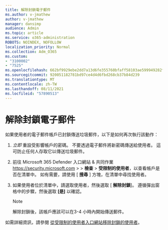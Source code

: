 ```yaml
---
title: 解除封鎖電子郵件
ms.author: v-jmathew
author: v-jmathew
manager: dansimp
audience: Admin
ms.topic: article
ms.service: o365-administration
ROBOTS: NOINDEX, NOFOLLOW
localization_priority: Normal
ms.collection: Adm_O365
ms.custom:
- "3100002"
- "7525"
ms.openlocfilehash: 662bf9929ebe2dd7a13d6fe355760bfaff58103ae599949282f86da4b7e2a8e7
ms.sourcegitcommit: 920051182781bd97ce4d4d6fbd268cb37b84d239
ms.translationtype: MT
ms.contentlocale: zh-TW
ms.lasthandoff: 08/11/2021
ms.locfileid: "57890513"
---
```

# <a name="unblock-email"></a>解除封鎖電子郵件

如果使用者的電子郵件帳戶已封鎖傳送垃圾郵件，以下是如何再次執行該動作：

1. *立即* 重設受影響帳戶的密碼。 不要透過電子郵件將新密碼傳送給使用者。 這可防止任何人存取它以傳送垃圾郵件。
2. 前往 Microsoft 365 Defender 入口網站 & 共同作業 <https://security.microsoft.com> \>  \> **檢查** \> **受限制的使用者**，以查看帳戶是否在清單中。 如有需要，請使用 [ **搜尋** ] 方塊，在清單中尋找使用者。
3. 如果使用者位於清單中，請選取使用者，然後選取 [ **解除封鎖**]。 遵循彈出窗格中的步驟，然後選取 **[是]** 以確認。

   > [!NOTE]
   > 解除封鎖後，該帳戶應該可以在3-4 小時內開始傳送郵件。

如需詳細資訊，請參閱 [從受限制的使用者入口網站移除封鎖的使用者](https://docs.microsoft.com/microsoft-365/security/office-365-security/removing-user-from-restricted-users-portal-after-spam)。
